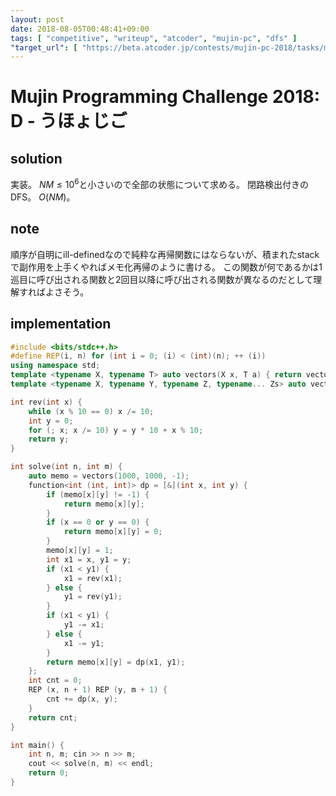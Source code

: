 ```yaml
---
layout: post
date: 2018-08-05T00:48:41+09:00
tags: [ "competitive", "writeup", "atcoder", "mujin-pc", "dfs" ]
"target_url": [ "https://beta.atcoder.jp/contests/mujin-pc-2018/tasks/mujin_pc_2018_d" ]
---
```


# Mujin Programming Challenge 2018: D - うほょじご

## solution

実装。
$NM \le 10^6$と小さいので全部の状態について求める。
閉路検出付きのDFS。
$O(NM)$。

## note

順序が自明にill-definedなので純粋な再帰関数にはならないが、積まれたstackで副作用を上手くやればメモ化再帰のように書ける。
この関数が何であるかは$1$巡目に呼び出される関数と$2$回目以降に呼び出される関数が異なるのだとして理解すればよさそう。

## implementation

``` c++
#include <bits/stdc++.h>
#define REP(i, n) for (int i = 0; (i) < (int)(n); ++ (i))
using namespace std;
template <typename X, typename T> auto vectors(X x, T a) { return vector<T>(x, a); }
template <typename X, typename Y, typename Z, typename... Zs> auto vectors(X x, Y y, Z z, Zs... zs) { auto cont = vectors(y, z, zs...); return vector<decltype(cont)>(x, cont); }

int rev(int x) {
    while (x % 10 == 0) x /= 10;
    int y = 0;
    for (; x; x /= 10) y = y * 10 + x % 10;
    return y;
}

int solve(int n, int m) {
    auto memo = vectors(1000, 1000, -1);
    function<int (int, int)> dp = [&](int x, int y) {
        if (memo[x][y] != -1) {
            return memo[x][y];
        }
        if (x == 0 or y == 0) {
            return memo[x][y] = 0;
        }
        memo[x][y] = 1;
        int x1 = x, y1 = y;
        if (x1 < y1) {
            x1 = rev(x1);
        } else {
            y1 = rev(y1);
        }
        if (x1 < y1) {
            y1 -= x1;
        } else {
            x1 -= y1;
        }
        return memo[x][y] = dp(x1, y1);
    };
    int cnt = 0;
    REP (x, n + 1) REP (y, m + 1) {
        cnt += dp(x, y);
    }
    return cnt;
}

int main() {
    int n, m; cin >> n >> m;
    cout << solve(n, m) << endl;
    return 0;
}
```
